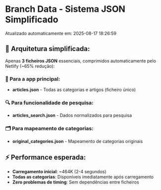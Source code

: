 # Branch Data - Sistema JSON Simplificado
Atualizado automaticamente em: 2025-08-17 18:26:59

## 🎯 Arquitetura simplificada:
Apenas **3 ficheiros JSON** essenciais, comprimidos automaticamente pelo Netlify (~65% redução):

### 📱 Para a app principal:
- **articles.json** - Todas as categorias e artigos (ficheiro único)

### 🔍 Para funcionalidade de pesquisa:
- **articles_search.json** - Dados normalizados para pesquisa

### 🗂️ Para mapeamento de categorias:
- **original_categories.json** - Mapeamento de categorias originais

## ⚡ Performance esperada:
- **Carregamento inicial**: ~464K (2-4 segundos)
- **Todas as categorias**: Disponíveis imediatamente após carregamento
- **Zero problemas de timing**: Sem dependências entre ficheiros
